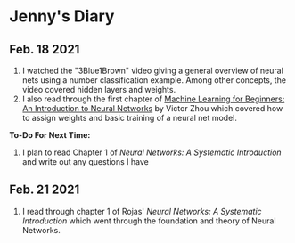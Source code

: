 # Jenny's Diary

## Feb. 18 2021

1. I watched the "3Blue1Brown" video giving a general overview of neural nets using a number classification example. Among other concepts, the video covered hidden layers and weights.
2. I also read through the first chapter of [Machine Learning for Beginners: An Introduction to Neural Networks](https://victorzhou.com/blog/intro-to-neural-networks/) by Victor Zhou which covered how to assign weights and basic training of a neural net model.


**To-Do For Next Time:**

1. I plan to read Chapter 1 of *Neural Networks: A Systematic Introduction* and write out any questions I have



## Feb. 21 2021

1. I read through chapter 1 of Rojas' *Neural Networks: A Systematic Introduction* which went through the foundation and theory of Neural Networks.
